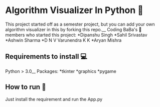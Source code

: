 # Algorithm Visualizer In Python :metal:
This project started off as a semester project, but you can add your own algorithm visualizer in this by forking this repo.__
Coding BaBa's :muscle:  
members who  started this project:
*Dipanshu Singh 
*Sahil Srivastav
*Ashwin Sharma 
*D N V Varunendra K K
*Aryan Mishra
## Requirements to install 	:computer:
Python > 3.0__
Packages:
*tkinter
*graphics
*pygame
## How to run :running:
Just install the requirement and run the App.py

